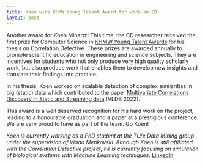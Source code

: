 ```yaml
---
title: Koen wins KHMW Young Talent Award for work on CD
layout: post
---
```

Another award for Koen Minartz! This time, the CD researcher received the first prize for Computer Science in [KHMW Young Talent Awards](https://khmw.nl/wp-content/uploads/Juryrapport-KNVI-KIVI-Scriptieprijzen-voor-Informatica-en-Informatiekunde-2022.pdf) for his thesis on Correlation Detective. These prizes are awarded annually to promote scientific education in engineering and science subjects. They are incentives for students who not only produce very high quality scholarly work, but also produce work that enables them to develop new insights and translate their findings into practice.

<!-- more -->

In his thesis, Koen worked on scalable detection of complex similarities in big (static) data which contributed to the paper [Multivariate Correlations Discovery in Static and Streaming data](https://vldb.org/pvldb/vol15/p1266-papapetrou.pdf) (VLDB 2022).

This award is a well deserved recognition for his hard work on the project, leading to a honourable graduation and a paper at a prestigious conference.
We are very proud to have as part of the team.
Go Koen!

*Koen is currently working as a PhD student at the TU/e Data Mining group under the supervision of Vlado Menkovski.*
*Although Koen is still affiliated with the Correlation Detective project, he is currently focusing on simulation of biological systems with Machine Learning techniques.*
[LinkedIn](https://www.linkedin.com/in/koen-minartz/)